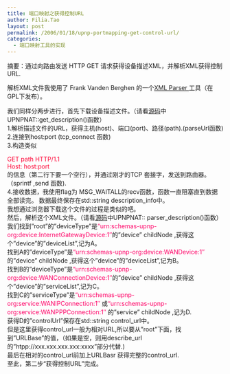 ```yaml
---
title: 端口映射之获得控制URL
author: Filia.Tao
layout: post
permalink: /2006/01/18/upnp-portmapping-get-control-url/
categories:
  - 端口映射工具的实现
---
```

摘要：通过向路由发送 HTTP GET 请求获得设备描述XML，并解析XML获得控制URL.

解析XML文件我使用了 Frank Vanden Berghen 的一个[XML Parser ][1]工具（在GPL下发布）。

我们同样分两步进行，首先下载设备描述文件。（请看[源码][2]中UPNPNAT::get_description()函数）  
1.解析描述文件的URL，获得主机(host)、端口(port)、路径(path).(parseUrl函数)  
2.连接到host:port (tcp_connect 函数)  
3.构造类似

<div align="left">
  <font color="#ff0033"> GET path HTTP/1.1<br /> Host: host:port </font>
</div>

<div align="left">
  的信息（第二行下要一个空行），并通过刚才的TCP 套接字，发送到路由器。（sprintf ,send 函数).
</div>

<div align="left">
  4.接收数据，我使用flag为 MSG_WAITALL的recv函数，函数一直阻塞直到数据全部读完。 数据最终保存在std::string description_info中。
</div>

<div align="left">
  我想通过浏览器下载这个文件的过程是类似的吧。
</div>

<div align="left">
</div>

<div align="left">
  然后，解析这个XML文件。（请看<a href="http://whygudu.iblog.cn/index.php?op=ViewResource&#038;resource=portmapping-0.1.tar.gz">源码</a>中UPNPNAT:: parser_description()函数）
</div>

<div align="left">
  我们找到”root”的”deviceType”是<font color="#ff0066">“urn:schemas-upnp-org:device:InternetGatewayDevice:1&#8243;</font>的”device” childNode ,获得这个”device”的”deviceList”,记为A。
</div>

<div align="left">
  找到A的”deviceType”是<font color="#ff0066">“urn:schemas-upnp-org:device:WANDevice:1&#8243;</font>的”device” childNode ,获得这个”device”的”deviceList”,记为B。
</div>

<div align="left">
  找到B的”deviceType”是<font color="#ff0066">“urn:schemas-upnp-org:device:WANConnectionDevice:1&#8243;</font>的”device” childNode ,获得这个”device”的”serviceList”,记为C。
</div>

<div align="left">
  找到C的”serviceType”是<font color="#ff0066">“urn:schemas-upnp-org:service:WANIPConnection:1&#8243;</font> 或<font color="#ff0066">“urn:schemas-upnp-org:service:WANPPPConnection:1&#8243;</font> 的”service” childNode ,记为D.<br /> 获得D的”controlUrl”保存在std::string control_url中。
</div>

<div align="left">
  但是这里获得control_url一般为相对URL,所以要从”root”下面，找到”URLBase”的值，（如果是空，则用describe_url的”htpp://xxx.xxx.xxx.xxx:xxxx”部分代替.)
</div>

<div align="left">
  最后在相对的control_url前加上URLBasr 获得完整的control_url.
</div>

<div align="left">
</div>

<div align="left">
  至此，第二步“获得控制URL”完成。
</div>

<div align="left">
</div>

 [1]: http://iridia.ulb.ac.be/~fvandenb/tools/xmlParser.html
 [2]: http://whygudu.iblog.cn/index.php?op=ViewResource&#038;resource=portmapping-0.1.tar.gz
